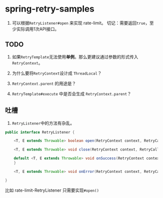 # spring-retry-samples

1. 可以根据`RetryListener#open` 来实现 rate-limit。
切记：需要返回`true`，至少实际调用1次API接口。


## TODO
1. 如果`RetryTemplate`无法使用**单例**。那么更建议通过参数的形式传入`RetryContext`。

2. 为什么要将`RetryContext`设计成 `ThreadLocal`？

3. `RetryContext.parent` 的用途是？

4. `RetryTemplate#execute` 中是否会生成 `RetryContext.parent`？


## 吐槽
1. `RetryListener`中的方法有杂乱。
```java
public interface RetryListener {

	<T, E extends Throwable> boolean open(RetryContext context, RetryCallback<T, E> callback);

	<T, E extends Throwable> void close(RetryContext context, RetryCallback<T, E> callback, Throwable throwable);

	default <T, E extends Throwable> void onSuccess(RetryContext context, RetryCallback<T, E> callback, T result) {
	}

	<T, E extends Throwable> void onError(RetryContext context, RetryCallback<T, E> callback, Throwable throwable);

}
```
比如 rate-limit-RetryListener 只需要实现`#open()`

